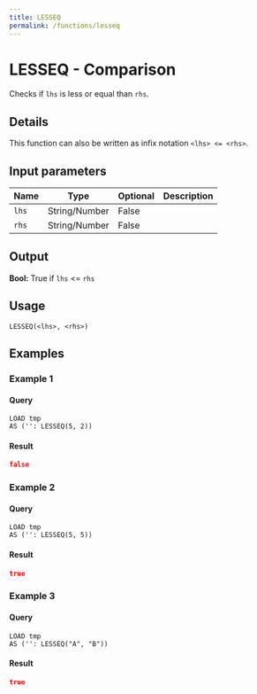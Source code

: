 ```yaml
---
title: LESSEQ
permalink: /functions/lesseq
---
```


# LESSEQ - Comparison

Checks if `lhs` is less or equal than `rhs`.

## Details

This function can also be written as infix notation `<lhs> <= <rhs>`.

## Input parameters

| Name | Type | Optional | Description |
| --- | --- | --- | --- |
| `lhs` | String/Number | False |  |
| `rhs` | String/Number | False |  |

## Output

**Bool:** True if `lhs` <= `rhs`

## Usage

```joda
LESSEQ(<lhs>, <rhs>)
```

## Examples

### Example 1


#### Query
```joda
LOAD tmp
AS ('': LESSEQ(5, 2))
```
#### Result
```json
false
```


### Example 2


#### Query
```joda
LOAD tmp
AS ('': LESSEQ(5, 5))
```
#### Result
```json
true
```


### Example 3


#### Query
```joda
LOAD tmp
AS ('': LESSEQ("A", "B"))
```
#### Result
```json
true
```


